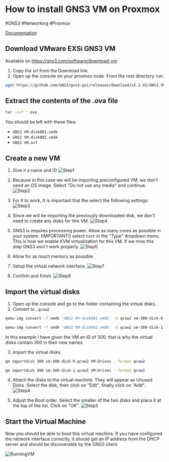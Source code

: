 # How to install GNS3 VM on Proxmox
#GNS3 #Networking #Proxmox

[Documentation](https://quibtech.com/p/gns3-vm-in-proxmox-ve/)


## Download VMware EXSi GNS3 VM 
Available on https://gns3.com/software/download-vm

1. Copy the url from the Download link. 
2. Open up the console on your proxmox node. From the root directory run:
```bash
wget https://github.com/GNS3/gns3-gui/releases/download/v2.2.42/GNS3.VM.VMware.ESXI.2.2.42.zip
```

## Extract the contents of the .ova file
```bash
tar -xvf *.ova
```

You should be left with these files:
- `GNS3 VM-disk001.vmdk`
- `GNS3 VM-disk002.vmdk`
- `GNS3 VM.ovf`

## Create a new VM
1. Give it a name and ID
![Step1](Images/img01.png)

2. Because in this case we will be importing preconfigured VM, we don't need an OS image. Select "Do not use any media" and continue.
![Step2](Images/img02.png)

3. For it to work, It is important that the select the following settings:
![Step3](Images/img03.png)

4. Since we will be importing the previously downloaded disk, we don't need to create any disks for this VM.
![Step4](Images/img04.png)

5. GNS3 is requires processing power. Allow as many cores as possible in your system. (IMPORTANT!) select `host` in the "Type" dropdown menu. This is how we enable KVM virtualization for this VM. If we miss this step GNS3 won't work properly.
![Step5](Images/img05.png)

6. Allow for as much memory as possible. 

7. Setup the virtual network interface.
![Step7](Images/img07.png)

8. Confirm and finish.
![Step8](Images/img08.png)

## Import the virtual disks
1. Open up the console and go to the folder containing the virtual disks. 
2. Convert to `.qcow2`
```bash
qemu-img convert -f vmdk 'GNS3 VM-disk001.vmdk' -O qcow2 vm-300-disk-0.qcow2 
```

```bash
qemu-img convert -f vmdk 'GNS3 VM-disk002.vmdk' -O qcow2 vm-300-disk-1.qcow2 
```

In this example I have given the VM an ID of 300, that is why the virtual disks contain 300 in their new names

3. Import the virtual disks. 
```bash
qm importdisk 300 vm-300-disk-0.qcow2 VM-Drives --format qcow2
```

```bash
qm importdisk 300 vm-300-disk-1.qcow2 VM-Drives --format qcow2
```

4. Attach the disks to the virtual machine. They will appear as Unused Disks. Select the disk, then click on "Edit", finally click on "Add".
![Step4](Images/img09.png)

5. Adjust the Boot order. Select the smaller of the two disks and place it at the top of the list. Click on "OK".
![Step5](Images/img10.png)

## Start the Virtual Machine
Now you should be able to boot this virtual machine. If you have configured the network interface correctly, it should get an IP address from the DHCP server and should be discoverable by the GNS3 client.

![RunningVM](Images/img11.png)
